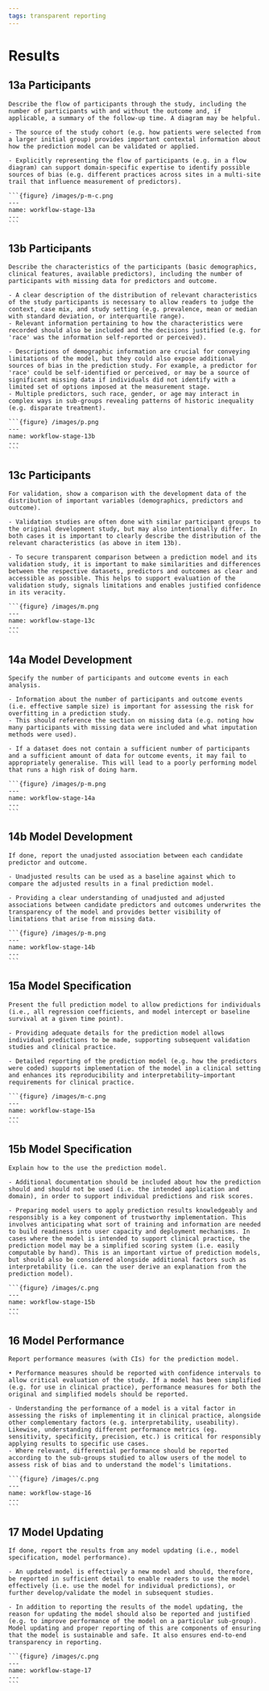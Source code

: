 ```yaml
---
tags: transparent reporting
---
```


# Results

## 13a Participants

```{admonition} Description
Describe the flow of participants through the study, including the number of participants with and without the outcome and, if applicable, a summary of the follow-up time. A diagram may be helpful.
```

```{tabbed} Scientific Rationale
- The source of the study cohort (e.g. how patients were selected from a larger initial group) provides important contextal information about how the prediction model can be validated or applied.
```

```{tabbed} Ethical Rationale
- Explicitly representing the flow of participants (e.g. in a flow diagram) can support domain-specific expertise to identify possible sources of bias (e.g. different practices across sites in a multi-site trail that influence measurement of predictors).
```

````{tabbed} Relevant Stage(s) of Workflow
```{figure} /images/p-m-c.png
---
name: workflow-stage-13a
---
```
````

## 13b Participants

```{admonition} Description
Describe the characteristics of the participants (basic demographics, clinical features, available predictors), including the number of participants with missing data for predictors and outcome.
```

```{tabbed} Scientific Rationale
- A clear description of the distribution of relevant characteristics of the study participants is necessary to allow readers to judge the context, case mix, and study setting (e.g. prevalence, mean or median with standard deviation, or interquartile range).
- Relevant information pertaining to how the characteristics were recorded should also be included and the decisions justified (e.g. for 'race' was the information self-reported or perceived).
```

```{tabbed} Ethical Rationale
- Descriptions of demographic information are crucial for conveying limitations of the model, but they could also expose additional sources of bias in the prediction study. For example, a predictor for 'race' could be self-identified or perceived, or may be a source of significant missing data if individuals did not identify with a limited set of options imposed at the measurement stage.
- Multiple predictors, such race, gender, or age may interact in complex ways in sub-groups revealing patterns of historic inequality (e.g. disparate treatment).
```

````{tabbed} Relevant Stage(s) of Workflow
```{figure} /images/p.png
---
name: workflow-stage-13b
---
```
````

## 13c Participants

```{admonition} Description
For validation, show a comparison with the development data of the distribution of important variables (demographics, predictors and outcome).
```

```{tabbed} Scientific Rationale
- Validation studies are often done with similar participant groups to the original development study, but may also intentionally differ. In both cases it is important to clearly describe the distribution of the relevant characteristics (as above in item 13b).
```

```{tabbed} Ethical Rationale
- To secure transparent comparison between a prediction model and its validation study, it is important to make similarities and differences between the respective datasets, predictors and outcomes as clear and accessible as possible. This helps to support evaluation of the validation study, signals limitations and enables justified confidence in its veracity.
```

````{tabbed} Relevant Stage(s) of Workflow
```{figure} /images/m.png
---
name: workflow-stage-13c
---
```
````

## 14a Model Development

```{admonition} Description
Specify the number of participants and outcome events in each analysis.
```

```{tabbed} Scientific Rationale
- Information about the number of participants and outcome events (i.e. effective sample size) is important for assessing the risk for overfitting in a prediction study.
- This should reference the section on missing data (e.g. noting how many participants with missing data were included and what imputation methods were used).
```

```{tabbed} Ethical Rationale
- If a dataset does not contain a sufficient number of participants and a sufficient amount of data for outcome events, it may fail to appropriately generalise. This will lead to a poorly performing model that runs a high risk of doing harm.   
```

````{tabbed} Relevant Stage(s) of Workflow
```{figure} /images/p-m.png
---
name: workflow-stage-14a
---
```
````

## 14b Model Development

```{admonition} Description
If done, report the unadjusted association between each candidate predictor and outcome.
```

```{tabbed} Scientific Rationale
- Unadjusted results can be used as a baseline against which to compare the adjusted results in a final prediction model.
```

```{tabbed} Ethical Rationale
- Providing a clear understanding of unadjusted and adjusted associations between candidate predictors and outcomes underwrites the transparency of the model and provides better visibility of limitations that arise from missing data.
```

````{tabbed} Relevant Stage(s) of Workflow
```{figure} /images/p-m.png
---
name: workflow-stage-14b
---
```
````

## 15a Model Specification

```{admonition} Description
Present the full prediction model to allow predictions for individuals (i.e., all regression coefficients, and model intercept or baseline survival at a given time point).
```

```{tabbed} Scientific Rationale
- Providing adequate details for the prediction model allows individual predictions to be made, supporting subsequent validation studies and clinical practice.
```

```{tabbed} Ethical Rationale
- Detailed reporting of the prediction model (e.g. how the predictors were coded) supports implementation of the model in a clinical setting and enhances its reproducibility and interpretability—important requirements for clinical practice.
```

````{tabbed} Relevant Stage(s) of Workflow
```{figure} /images/m-c.png
---
name: workflow-stage-15a
---
```
````

## 15b Model Specification

```{admonition} Description
Explain how to the use the prediction model.
```

```{tabbed} Scientific Rationale
- Additional documentation should be included about how the prediction should and should not be used (i.e. the intended application and domain), in order to support individual predictions and risk scores.
```

```{tabbed} Ethical Rationale
- Preparing model users to apply prediction results knowledgeably and responsibly is a key component of trustworthy implementation. This involves anticipating what sort of training and information are needed to build readiness into user capacity and deployment mechanisms. In cases where the model is intended to support clinical practice, the prediction model may be a simplified scoring system (i.e. easily computable by hand). This is an important virtue of prediction models, but should also be considered alongside additional factors such as interpretability (i.e. can the user derive an explanation from the prediction model).
```

````{tabbed} Relevant Stage(s) of Workflow
```{figure} /images/c.png
---
name: workflow-stage-15b
---
```
````

## 16 Model Performance

```{admonition} Description
Report performance measures (with CIs) for the prediction model.
```

```{tabbed} Scientific Rationale
• Performance measures should be reported with confidence intervals to allow critical evaluation of the study. If a model has been simplified (e.g. for use in clinical practice), performance measures for both the original and simplified models should be reported.
```

```{tabbed} Ethical Rationale
- Understanding the performance of a model is a vital factor in assessing the risks of implementing it in clinical practice, alongside other complementary factors (e.g. interpretability, useability). Likewise, understanding different performance metrics (eg. sensitivity, specificity, precision, etc.) is critical for responsibly applying results to specific use cases.
- Where relevant, differential performance should be reported according to the sub-groups studied to allow users of the model to assess risk of bias and to understand the model's limitations.
```

````{tabbed} Relevant Stage(s) of Workflow
```{figure} /images/c.png
---
name: workflow-stage-16
---
```
````

## 17 Model Updating

```{admonition} Description
If done, report the results from any model updating (i.e., model specification, model performance).
```

```{tabbed} Scientific Rationale
- An updated model is effectively a new model and should, therefore, be reported in sufficient detail to enable readers to use the model effectively (i.e. use the model for individual predictions), or further develop/validate the model in subsequent studies.
```

```{tabbed} Ethical Rationale
- In addition to reporting the results of the model updating, the reason for updating the model should also be reported and justified (e.g. to improve performance of the model on a particular sub-group). Model updating and proper reporting of this are components of ensuring that the model is sustainable and safe. It also ensures end-to-end transparency in reporting.
```

````{tabbed} Relevant Stage(s) of Workflow
```{figure} /images/c.png
---
name: workflow-stage-17
---
```
````
